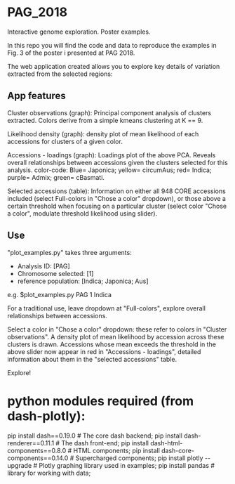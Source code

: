 # PAG_2018
Interactive genome exploration. Poster examples.

In this repo you will find the code and data to reproduce the examples in Fig. 3 of the poster i presented at PAG 2018.

The web application created allows you to explore key details of variation extracted from the selected regions:

## App features

Cluster observations (graph): Principal component analysis of clusters extracted. Colors derive from a simple kmeans clustering at K == 9.

Likelihood density (graph): density plot of mean likelihood of each accessions for clusters of a given color.

Accessions - loadings (graph): Loadings plot of the above PCA. Reveals overall relationships between accessions given the clusters selected for this analysis. color-code: Blue= Japonica; yellow= circumAus; red= Indica; purple= Admix; green= cBasmati.

Selected accessions (table): Information on either all 948 CORE accessions included (select Full-colors in "Chose a color" dropdown), or those above a certain threshold when focusing on a particular cluster (select color "Chose a color", modulate threshold likelihood using slider).

## Use
"plot_examples.py" takes three arguments: 
  - Analysis ID: [PAG]
  - Chromosome selected: [1]
  - reference population: [Indica; Japonica; Aus]
 
 e.g. $plot_examples.py PAG 1 Indica

  For a traditional use, leave dropdown at "Full-colors", explore overall relationships between accessions.
  
  Select a color in "Chose a color" dropdown: these refer to colors in "Cluster observations". A density plot of mean likelihood by accession across these clusters is drawn. Accessions whose mean exceeds the threshold in the above slider now appear in red in "Accessions - loadings", detailed information about them in the "selected accessions" table.
  
  Explore!

# python modules required (from dash-plotly):

pip install dash==0.19.0  # The core dash backend;
pip install dash-renderer==0.11.1  # The dash front-end;
pip install dash-html-components==0.8.0  # HTML components;
pip install dash-core-components==0.14.0  # Supercharged components;
pip install plotly --upgrade  # Plotly graphing library used in examples;
pip install pandas  # library for working with data;

